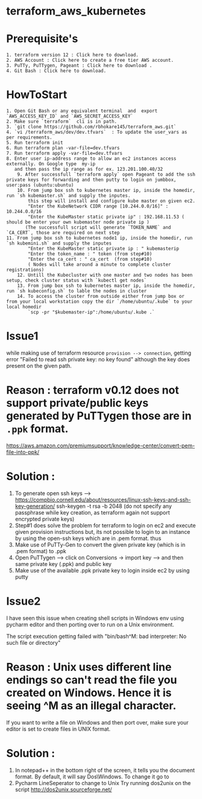 # terraform_aws_kubernetes

# Prerequisite's

	1. terraform version 12 : Click here to download.
	2. AWS Account : Click here to create a free tier AWS account.
	3. PuTTy, PuTTygen, Pageant : Click here to download .
	4. Git Bash : Click here to download.
	
	
# HowToStart

	1. Open Git Bash or any equivalent terminal  and  export `AWS_ACCESS_KEY_ID` and `AWS_SECRET_ACCESS_KEY`
	2. Make sure `terraform`  cli is in path.
	3. `git clone https://github.com/rbhokare145/terraform_aws.git`
	4. `vi /terraform_aws/dev/dev.tfvars`  : To update the user_vars as per requirements.
	5. Run terraform init
	6. Run terraform plan -var-file=dev.tfvars 
	7. Run terraform apply -var-file=dev.tfvars
	8. Enter user ip-address range to allow an ec2 instances access externally. On Google type  my-ip
	   and then pass the ip range as for ex. 123.201.100.40/32
    	9. After successfull `terraform apply` open Pageant to add the ssh private keys for forwarding and then putty to login on jumbbox, user:pass (ubuntu:ubuntu)
    	10. From jump box ssh to kubernetes master ip, inside the homedir, run `sh kubemaster.sh` and supply the inputes.
        	this step will install and configure kube master on given ec2.
       		"Enter the KubeNetwork CIDR range [10.244.0.0/16]" : 10.244.0.0/16
        	"Enter the KubeMaster static private ip" : 192.168.11.53 ( should be enter your own kubemaster node private ip )
	       (The successfull script will generate `TOKEN_NAME` and `CA_CERT`, those are required on next step
   	11. From jump box ssh to kubernetes node1 ip, inside the homedir, run `sh kubemini.sh` and supply the inputes
        	"Enter the KubeMaster static private ip : " kubemasterip
        	"Enter the token_name : " token (from step#10)
        	"Enter the ca_cert : " ca_cert  (from step#10)
         	( Nodes will take around a minute to complete cluster registrations)
    	12. Untill the Kubecluster with one master and two nodes has been setup, check cluster status with `kubectl get nodes`
    	13. From jump box ssh to kubernetes master ip, inside the homedir, run `sh kubeconfig.sh` to lable the nodes in cluster
    	14. To access the cluster from outside either from jump box or from your local workstation copy the dir `/home/ubuntu/.kube` to your local homedir
        	`scp -pr "$kubemaster-ip":/home/ubuntu/.kube .`
       


# Issue1
while making use of terraform resource `provision --> connection`, getting error "Failed to read ssh private key: no key found"
although the key does present on the given path.

# Reason : terraform v0.12 does not support private/public keys generated by PuTTygen those are in `.ppk` format.
https://aws.amazon.com/premiumsupport/knowledge-center/convert-pem-file-into-ppk/

# Solution :
1) To generate open ssh keys --> https://compbio.cornell.edu/about/resources/linux-ssh-keys-and-ssh-key-generation/
   ssh-keygen -t rsa -b 2048  (do not specify any passphrase while key creation, as terraform again not support encrypted private keys)
2) Step#1 does solve the problem for terraform to login on ec2 and execute given provision instructions
   but, its not possible to login to an instance by using the open-ssh keys which are in .pem format. thus
3) Make use of PuTTy-Gen to convert the given private key (which is in .pem format) to .ppk
4) Open PuTTygen --> click on Conversions -> import key --> and then same private key (.ppk) and public key
5) Make use of the available .ppk private key to login inside ec2 by using putty


# Issue2

I have seen this issue when creating shell scripts in Windows env using pycharm editor and then porting over to run on a Unix environment.

The script execution getting failed with "bin/bash^M: bad interpreter: No such file or directory"

# Reason : Unix uses different line endings so can't read the file you created on Windows. Hence it is seeing ^M as an illegal character.

If you want to write a file on Windows and then port over, make sure your editor is set to create files in UNIX format.


# Solution :

1) In notepad++ in the bottom right of the screen, it tells you the document format. By default, it will say Dos\Windows.   To change it go to
2) Pycharm LineSeperator to change to Unix 
Try running dos2unix on the script http://dos2unix.sourceforge.net/
